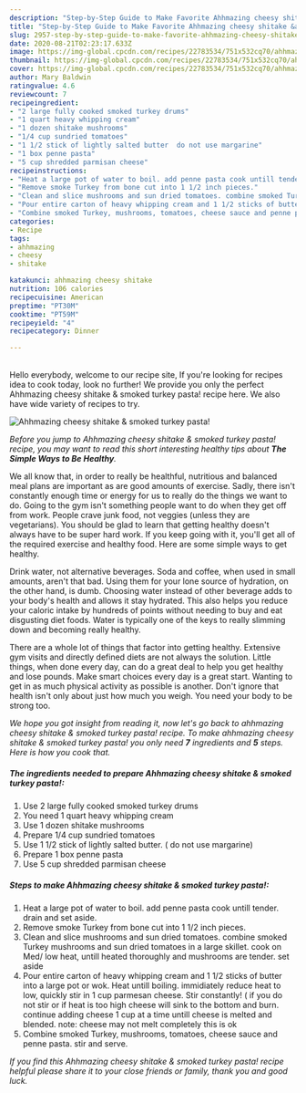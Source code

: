 ```yaml
---
description: "Step-by-Step Guide to Make Favorite Ahhmazing cheesy shitake &amp;amp; smoked turkey pasta!"
title: "Step-by-Step Guide to Make Favorite Ahhmazing cheesy shitake &amp;amp; smoked turkey pasta!"
slug: 2957-step-by-step-guide-to-make-favorite-ahhmazing-cheesy-shitake-and-amp-smoked-turkey-pasta
date: 2020-08-21T02:23:17.633Z
image: https://img-global.cpcdn.com/recipes/22783534/751x532cq70/ahhmazing-cheesy-shitake-smoked-turkey-pasta-recipe-main-photo.jpg
thumbnail: https://img-global.cpcdn.com/recipes/22783534/751x532cq70/ahhmazing-cheesy-shitake-smoked-turkey-pasta-recipe-main-photo.jpg
cover: https://img-global.cpcdn.com/recipes/22783534/751x532cq70/ahhmazing-cheesy-shitake-smoked-turkey-pasta-recipe-main-photo.jpg
author: Mary Baldwin
ratingvalue: 4.6
reviewcount: 7
recipeingredient:
- "2 large fully cooked smoked turkey drums"
- "1 quart heavy whipping cream"
- "1 dozen shitake mushrooms"
- "1/4 cup sundried tomatoes"
- "1 1/2 stick of lightly salted butter  do not use margarine"
- "1 box penne pasta"
- "5 cup shredded parmisan cheese"
recipeinstructions:
- "Heat a large pot of water to boil. add penne pasta cook untill tender. drain and set aside."
- "Remove smoke Turkey from bone cut into 1 1/2 inch pieces."
- "Clean and slice mushrooms and sun dried tomatoes. combine smoked Turkey mushrooms and sun dried tomatoes in a large skillet. cook on Med/ low heat, untill heated thoroughly and mushrooms are tender. set aside"
- "Pour entire carton of heavy whipping cream and 1 1/2 sticks of butter into a large pot or wok. Heat untill boiling. immidiately reduce heat to low, quickly stir in 1 cup parmesan cheese. Stir constantly! ( if you do not stir or if heat is too high cheese will sink to the bottom and burn. continue adding cheese 1 cup at a time untill cheese is melted and blended. note: cheese may not melt completely this is ok"
- "Combine smoked Turkey, mushrooms, tomatoes, cheese sauce and penne pasta. stir and serve."
categories:
- Recipe
tags:
- ahhmazing
- cheesy
- shitake

katakunci: ahhmazing cheesy shitake 
nutrition: 106 calories
recipecuisine: American
preptime: "PT30M"
cooktime: "PT59M"
recipeyield: "4"
recipecategory: Dinner

---
```

<br>
Hello everybody, welcome to our recipe site, If you're looking for recipes idea to cook today, look no further! We provide you only the perfect Ahhmazing cheesy shitake &amp; smoked turkey pasta! recipe here. We also have wide variety of recipes to try.
<br>


![Ahhmazing cheesy shitake &amp; smoked turkey pasta!](https://img-global.cpcdn.com/recipes/22783534/751x532cq70/ahhmazing-cheesy-shitake-smoked-turkey-pasta-recipe-main-photo.jpg)

<i>Before you jump to Ahhmazing cheesy shitake &amp; smoked turkey pasta! recipe, you may want to read this short interesting healthy tips about <strong>The Simple Ways to Be Healthy</strong>.</i>

We all know that, in order to really be healthful, nutritious and balanced meal plans are important as are good amounts of exercise. Sadly, there isn't constantly enough time or energy for us to really do the things we want to do. Going to the gym isn't something people want to do when they get off from work. People crave junk food, not veggies (unless they are vegetarians). You should be glad to learn that getting healthy doesn't always have to be super hard work. If you keep going with it, you'll get all of the required exercise and healthy food. Here are some simple ways to get healthy.

Drink water, not alternative beverages. Soda and coffee, when used in small amounts, aren't that bad. Using them for your lone source of hydration, on the other hand, is dumb. Choosing water instead of other beverage adds to your body's health and allows it stay hydrated. This also helps you reduce your caloric intake by hundreds of points without needing to buy and eat disgusting diet foods. Water is typically one of the keys to really slimming down and becoming really healthy.

There are a whole lot of things that factor into getting healthy. Extensive gym visits and directly defined diets are not always the solution. Little things, when done every day, can do a great deal to help you get healthy and lose pounds. Make smart choices every day is a great start. Wanting to get in as much physical activity as possible is another. Don't ignore that health isn't only about just how much you weigh. You need your body to be strong too. 


<i>We hope you got insight from reading it, now let's go back to ahhmazing cheesy shitake &amp; smoked turkey pasta! recipe. To make ahhmazing cheesy shitake &amp; smoked turkey pasta! you only need <strong>7</strong> ingredients and <strong>5</strong> steps. Here is how you cook that.
</i>

##### The ingredients needed to prepare Ahhmazing cheesy shitake &amp; smoked turkey pasta!:

1. Use 2 large fully cooked smoked turkey drums
1. You need 1 quart heavy whipping cream
1. Use 1 dozen shitake mushrooms
1. Prepare 1/4 cup sundried tomatoes
1. Use 1 1/2 stick of lightly salted butter. ( do not use margarine)
1. Prepare 1 box penne pasta
1. Use 5 cup shredded parmisan cheese


##### Steps to make Ahhmazing cheesy shitake &amp; smoked turkey pasta!:

1. Heat a large pot of water to boil. add penne pasta cook untill tender. drain and set aside.
1. Remove smoke Turkey from bone cut into 1 1/2 inch pieces.
1. Clean and slice mushrooms and sun dried tomatoes. combine smoked Turkey mushrooms and sun dried tomatoes in a large skillet. cook on Med/ low heat, untill heated thoroughly and mushrooms are tender. set aside
1. Pour entire carton of heavy whipping cream and 1 1/2 sticks of butter into a large pot or wok. Heat untill boiling. immidiately reduce heat to low, quickly stir in 1 cup parmesan cheese. Stir constantly! ( if you do not stir or if heat is too high cheese will sink to the bottom and burn. continue adding cheese 1 cup at a time untill cheese is melted and blended. note: cheese may not melt completely this is ok
1. Combine smoked Turkey, mushrooms, tomatoes, cheese sauce and penne pasta. stir and serve.


<i>If you find this Ahhmazing cheesy shitake &amp; smoked turkey pasta! recipe helpful please share it to your close friends or family, thank you and good luck.</i>
